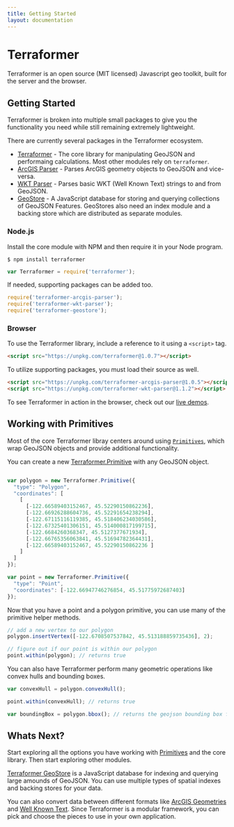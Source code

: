```yaml
---
title: Getting Started
layout: documentation
---
```

# Terraformer

<!-- table_of_contents -->

Terraformer is an open source (MIT licensed) Javascript geo toolkit, built for the server and the browser.

## Getting Started

Terraformer is broken into multiple small packages to give you the functionality you need while still remaining extremely lightweight.

There are currently several packages in the Terraformer ecosystem.

* [Terraformer](/core/) - The core library for manipulating GeoJSON and performaing calculations. Most other modules rely on `terraformer`.
* [ArcGIS Parser](/arcgis-parser/) - Parses ArcGIS geometry objects to GeoJSON and vice-versa.
* [WKT Parser](/wkt-parser/) - Parses basic WKT (Well Known Text) strings to and from GeoJSON.
* [GeoStore](/geostore/) - A JavaScript database for storing and querying collections of GeoJSON Features. GeoStores also need an index module and a backing store which are distributed as separate modules.

### Node.js

Install the core module with NPM and then require it in your Node program.

```
$ npm install terraformer
```

```js
var Terraformer = require('terraformer');
```

If needed, supporting packages can be added too.

```js
require('terraformer-arcgis-parser');
require('terraformer-wkt-parser');
require('terraformer-geostore');
```

### Browser

To use the Terraformer library, include a reference to it using a `<script>` tag.

```html
<script src="https://unpkg.com/terraformer@1.0.7"></script>
```

To utilize supporting packages, you must load their source as well.

```html
<script src="https://unpkg.com/terraformer-arcgis-parser@1.0.5"></script>
<script src="https://unpkg.com/terraformer-wkt-parser@1.1.2"></script> 
```

To see Terraformer in action in the browser, check out our [live demos](/examples/browser/index.html).

## Working with Primitives

Most of the core Terraformer libray centers around using [`Primitives`](/core/#terraformerprimitive), which wrap GeoJSON objects and provide additional functionality.

You can create a new [Terraformer.Primitive](/core/#terraformerprimitive) with any GeoJSON object.

```js

var polygon = new Terraformer.Primitive({
  "type": "Polygon",
  "coordinates": [
    [
      [-122.66589403152467, 45.52290150862236],
      [-122.66926288604736, 45.52291654238294],
      [-122.67115116119385, 45.518406234030586],
      [-122.67325401306151, 45.514000817199715],
      [-122.6684260368347, 45.5127377671934],
      [-122.66765356063841, 45.51694782364431],
      [-122.66589403152467, 45.52290150862236 ]
    ]
  ]
});

var point = new Terraformer.Primitive({
  "type": "Point",
  "coordinates": [-122.66947746276854, 45.51775972687403]
});
```

Now that you have a point and a polygon primitive, you can use many of the primitive helper methods.

```js
// add a new vertex to our polygon
polygon.insertVertex([-122.6708507537842, 45.513188859735436], 2);

// figure out if our point is within our polygon
point.within(polygon); // returns true
```

You can also have Terraformer perform many geometric operations like convex hulls and bounding boxes.

```js
var convexHull = polygon.convexHull();

point.within(convexHull); // returns true

var boundingBox = polygon.bbox(); // returns the geojson bounding box for this object.
```

## Whats Next?

Start exploring all the options you have working with [Primitives](/core/#terraformerprimitive) and the core library. Then start exploring other modules.

[Terraformer GeoStore](/geostore/) is a JavaScript database for indexing and querying large amounds of GeoJSON. You can use multiple types of spatial indexes and backing stores for your data.

You can also convert data between different formats like [ArcGIS Geometries](/arcgis-parser/) and [Well Known Text](/wkt-parser/). Since Terraformer is a modular framework, you can pick and choose the pieces to use in your own application.

